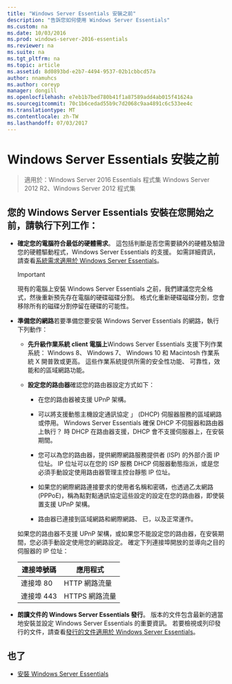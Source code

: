 ```yaml
---
title: "Windows Server Essentials 安裝之前"
description: "告訴您如何使用 Windows Server Essentials"
ms.custom: na
ms.date: 10/03/2016
ms.prod: windows-server-2016-essentials
ms.reviewer: na
ms.suite: na
ms.tgt_pltfrm: na
ms.topic: article
ms.assetid: 8d0893bd-e2b7-4494-9537-02b1cbbcd57a
author: nnamuhcs
ms.author: coreyp
manager: dongill
ms.openlocfilehash: e7eb1b7bed780b41f1a87589add4ab015f41624a
ms.sourcegitcommit: 70c1b6cedad55b9c7d2068c9aa4891c6c533ee4c
ms.translationtype: MT
ms.contentlocale: zh-TW
ms.lasthandoff: 07/03/2017
---
```

# <a name="before-you-install-windows-server-essentials"></a>Windows Server Essentials 安裝之前

>適用於：Windows Server 2016 Essentials 程式集 Windows Server 2012 R2、Windows Server 2012 程式集

##  <a name="BKMK_BeforeYouBegin"></a>您的 Windows Server Essentials 安裝在您開始之前，請執行下列工作：  

-   **確定您的電腦符合最低的硬體需求**。 這包括判斷是否您需要額外的硬體及驗證您的硬體驅動程式，Windows Server Essentials 的支援。 如需詳細資訊，請查看[系統需求適用於 Windows Server Essentials](../get-started/system-requirements.md)。   

  
    > [!IMPORTANT]
    >  現有的電腦上安裝 Windows Server Essentials 之前，我們建議您完全格式，然後重新預先存在電腦的硬碟磁碟分割。 格式化重新硬碟磁碟分割，您會移除所有的磁碟分割停留在硬碟的可能性。  
  
-   **準備您的網路**若要準備您要安裝 Windows Server Essentials 的網路，執行下列動作：  
    
  
    -   **先升級作業系統 client 電腦上**Windows Server Essentials 支援下列作業系統： Windows 8、 Windows 7、 Windows 10 和 Macintosh 作業系統 X 開普敦或更高。 這些作業系統提供所需的安全性功能、 可靠性，效能和的區域網路功能。  
  
    -   **設定您的路由器**確認您的路由器設定方式如下：  
  
        -   在您的路由器被支援 UPnP 架構。  
  
        -   可以將支援動態主機設定通訊協定 」 (DHCP) 伺服器服務的區域網路或停用。  Windows Server Essentials 確保 DHCP 不伺服器和路由器上執行？ 時 DHCP 在路由器支援，DHCP 會不支援伺服器上，在安裝期間。  
  
        -   您可以為您的路由器，提供網際網路服務提供者 (ISP) 的外部介面 IP 位址。 IP 位址可以在您的 ISP 服務 DHCP 伺服器動態指派，或是您必須手動設定使用路由器管理主控台靜態 IP 位址。  
  
        -   如果您的網際網路連接要求的使用者名稱和密碼，也透過乙太網路 (PPPoE)，稱為點對點通訊協定這些設定的設定在您的路由器，即使裝置支援 UPnP 架構。  
  
        -   路由器已連接到區域網路和網際網路、 已，以及正常運作。  
  
     如果您的路由器不支援 UPnP 架構，或如果您不能設定您的路由器，在安裝期間，您必須手動設定使用您的網路設定。 確定下列連接埠開放的並導向之目的伺服器的 IP 位址：  
  
    |連接埠號碼|應用程式|  
    |-----------------|-----------------|  
    |連接埠 80|HTTP 網路流量|  
    |連接埠 443|HTTPS 網路流量|  
  

-   **朗讀文件的 Windows Server Essentials 發行**。 版本的文件包含最新的適當地安裝並設定 Windows Server Essentials 的重要資訊。 若要檢視或列印發行的文件，請查看[發行的文件適用於 Windows Server Essentials](../get-started/release-notes.md)。  
  
## <a name="see-also"></a>也了  
  
-   [安裝 Windows Server Essentials](Install-Windows-Server-Essentials.md)

